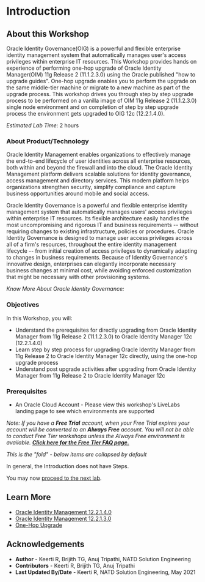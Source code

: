 # Introduction

## About this Workshop

Oracle Identity Governance(OIG) is a powerful and flexible enterprise identity management system that automatically manages user's access privileges within enterprise IT resources. This Workshop provides hands on experience of performing one-hop upgrade of Oracle Identity Manager(OIM) 11g Release 2 (11.1.2.3.0) using the Oracle published "how to upgrade guides". One-hop upgrade enables you to perform the upgrade on the same middle-tier machine or migrate to a new machine as part of the upgrade process. This workshop drives you through step by step upgrade process to be performed on a vanilla image of OIM 11g Release 2 (11.1.2.3.0) single node environment and on completion of step by step upgrade process the environment gets upgraded to OIG 12c (12.2.1.4.0).

*Estimated Lab Time*: 2 hours

### About Product/Technology
Oracle Identity Management enables organizations to effectively manage the end-to-end lifecycle of user identities across all enterprise resources, both within and beyond the firewall and into the cloud. The Oracle Identity Management platform delivers scalable solutions for identity governance, access management and directory services. This modern platform helps organizations strengthen security, simplify compliance and capture business opportunities around mobile and social access.

Oracle Identity Governance is a powerful and flexible enterprise identity management system that automatically manages users' access privileges within enterprise IT resources. Its flexible architecture easily handles the most uncompromising and rigorous IT and business requirements -- without requiring changes to existing infrastructure, policies or procedures. Oracle Identity Governance is designed to manage user access privileges across all of a firm's resources, throughout the entire identity management lifecycle -- from initial creation of access privileges to dynamically adapting to changes in business requirements. Because of Identity Governance's innovative design, enterprises can elegantly incorporate necessary business changes at minimal cost, while avoiding enforced customization that might be necessary with other provisioning systems.

*Know More About Oracle Identity Governance:*

  [](youtube:YdvKkstK4o8)

### Objectives

In this Workshop, you will:
* Understand the prerequisites for directly upgrading from Oracle Identity Manager from 11g Release 2 (11.1.2.3.0) to Oracle Identity Manager 12c (12.2.1.4.0)
* Learn step by step process for upgrading Oracle Identity Manager from 11g Release 2 to Oracle Identity Manager 12c directly, using the one-hop upgrade process
* Understand post upgrade activities after upgrading from Oracle Identity Manager from 11g Release 2 to Oracle Identity Manager 12c

### Prerequisites

* An Oracle Cloud Account - Please view this workshop's LiveLabs landing page to see which environments are supported


*Note: If you have a **Free Trial** account, when your Free Trial expires your account will be converted to an **Always Free** account. You will not be able to conduct Free Tier workshops unless the Always Free environment is available. **[Click here for the Free Tier FAQ page.](https://www.oracle.com/cloud/free/faq.html)***

*This is the "fold" - below items are collapsed by default*

In general, the Introduction does not have Steps.

You may now [proceed to the next lab](#next).

## Learn More

* [Oracle Identity Management 12.2.1.4.0](https://docs.oracle.com/en/middleware/idm/suite/12.2.1.4/index.html)
* [Oracle Identity Management 12.2.1.3.0](https://docs.oracle.com/en/middleware/idm/suite/12.2.1.3/index.html)
* [One-Hop Upgrade](https://docs.oracle.com/en/middleware/fusion-middleware/12.2.1.4/iamup/one-hop-upgrade-oracle-identity-manager.html)

## Acknowledgements
* **Author** - Keerti R, Brijith TG, Anuj Tripathi, NATD Solution Engineering
* **Contributors** -  Keerti R, Brijith TG, Anuj Tripathi
* **Last Updated By/Date** - Keerti R, NATD Solution Engineering, May 2021
